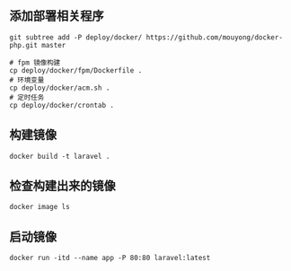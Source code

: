 ## 添加部署相关程序

```
git subtree add -P deploy/docker/ https://github.com/mouyong/docker-php.git master

# fpm 镜像构建
cp deploy/docker/fpm/Dockerfile .
# 环境变量
cp deploy/docker/acm.sh .
# 定时任务
cp deploy/docker/crontab .
```

## 构建镜像

```
docker build -t laravel .
```

## 检查构建出来的镜像

```
docker image ls
```

## 启动镜像

```
docker run -itd --name app -P 80:80 laravel:latest
```
